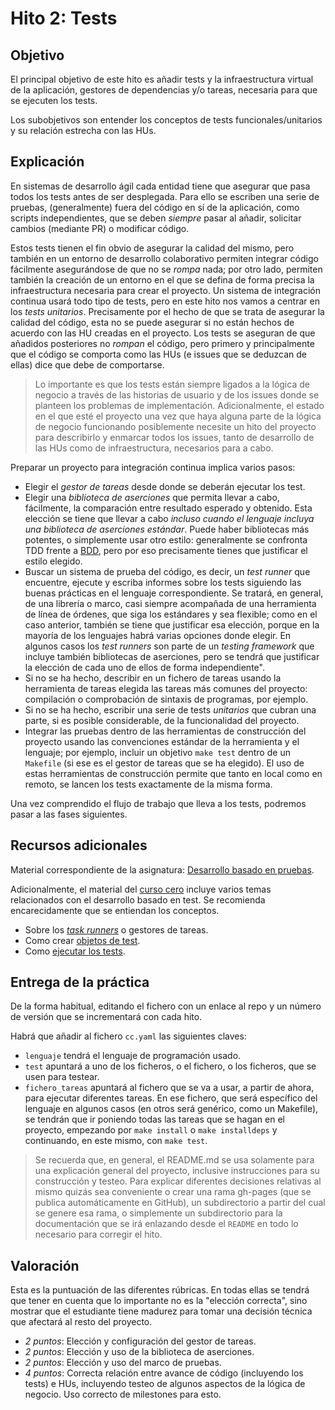 # Hito 2: Tests

## Objetivo

El principal objetivo de este hito es añadir tests y la infraestructura virtual de la aplicación, gestores
de dependencias y/o tareas, necesaria para que se ejecuten los tests.

Los subobjetivos son entender los conceptos de tests funcionales/unitarios y su relación estrecha con las HUs.


## Explicación

En sistemas de desarrollo ágil cada entidad tiene que asegurar que 
pasa todos los tests antes de ser desplegada. Para ello se escriben
una serie de pruebas, (generalmente) fuera del código en sí de la
aplicación, como scripts independientes, que se deben *siempre* pasar
al añadir, solicitar cambios (mediante PR) o modificar código.

Estos tests tienen el fin obvio de asegurar la calidad del mismo, pero también
en un entorno de desarrollo colaborativo permiten integrar código fácilmente
asegurándose de que no se *rompa* nada; por otro lado, permiten también la
creación de un entorno en el que se defina de forma precisa la infraestructura
necesaria para crear el proyecto. Un sistema de integración continua usará todo
tipo de tests, pero en este hito nos vamos a centrar en los *tests
unitarios*. Precisamente por el hecho de que se trata de asegurar la calidad del
código, esta no se puede asegurar si no están hechos de acuerdo con las HU
creadas en el proyecto. Los tests se aseguran de que añadidos posteriores no
*rompan* el código, pero primero y principalmente que el código se comporta como
las HUs (e issues que se deduzcan de ellas) dice que debe de comportarse.

> Lo importante es que los tests están siempre ligados a la lógica de negocio a
> través de las historias de usuario y de los issues donde se planteen los
> problemas de implementación. Adicionalmente, el estado en el que esté el
> proyecto una vez que haya alguna parte de la lógica de negocio funcionando
> posiblemente necesite un hito del proyecto para describirlo y enmarcar todos
> los issues, tanto de desarrollo de las HUs como de infraestructura, necesarios
> para a cabo.

Preparar un proyecto para integración continua implica varios pasos:
- Elegir el *gestor de tareas* desde donde se deberán ejecutar los test.
- Elegir una *biblioteca de aserciones* que permita llevar a cabo,
  fácilmente, la comparación entre resultado esperado y obtenido. Esta
  elección se tiene que llevar a cabo *incluso cuando el lenguaje
  incluya una biblioteca de aserciones estándar*. Puede haber
  bibliotecas más potentes, o simplemente usar otro estilo:
  generalmente se confronta TDD frente
  a [BDD](https://en.wikipedia.org/wiki/Behavior-driven_development),
  pero por eso precisamente tienes que justificar el estilo elegido.
- Buscar un sistema de prueba del código, es decir, un *test runner* que
  encuentre, ejecute y escriba informes sobre los tests siguiendo las buenas
  prácticas en el lenguaje correspondiente. Se tratará, en general, de una
  librería o marco, casi siempre acompañada de una herramienta de línea de
  órdenes, que siga los estándares y sea flexible; como en el caso anterior,
  también se tiene que justificar esa elección, porque en la mayoría de los
  lenguajes habrá varias opciones donde elegir. En algunos casos los *test
  runners* son parte de un *testing framework* que incluye también bibliotecas
  de aserciones, pero se tendrá que justificar la elección de cada uno de ellos
  de forma independiente".
- Si no se ha hecho, describir en un fichero de tareas usando la
  herramienta de tareas elegida las tareas más comunes del proyecto:
  compilación o comprobación de sintaxis de programas, por ejemplo.
- Si no se ha hecho, escribir una serie de tests *unitarios* que
  cubran una parte, si es posible considerable, de la funcionalidad
  del proyecto.
- Integrar las pruebas dentro de las herramientas de construcción del
  proyecto usando las convenciones estándar de la herramienta y el lenguaje; por
  ejemplo, incluir un objetivo `make test` dentro de un `Makefile` (si ese es el
  gestor de tareas que se ha elegido). El
  uso de estas herramientas de construcción permite que tanto en local
  como en remoto, se lancen los tests exactamente de la misma forma.

Una vez comprendido el flujo de trabajo que lleva a los tests,
podremos pasar a las fases siguientes.

## Recursos adicionales

Material correspondiente de la asignatura: [Desarrollo basado en
pruebas](../temas/Desarrollo_basado_en_pruebas.md).

Adicionalmente, el material del [curso cero](https://jj.github.io/curso-tdd) incluye
varios temas relacionados con el desarrollo basado en test. Se
recomienda encarecidamente que se entiendan los conceptos.

- Sobre los
  [*task runners*](https://jj.github.io/curso-tdd/temas/gestores-tareas.html) o
  gestores de tareas.
- Como crear
  [objetos de test](https://jj.github.io/curso-tdd/temas/tests-unitarios-organizaci%C3%B3n.html).
- Como [ejecutar los tests](https://jj.github.io/curso-tdd/temas/tests-unitarios.html).

## Entrega de la práctica

De la forma habitual, editando el fichero con un enlace al
repo y un número de versión que se incrementará con cada hito.

Habrá que añadir al fichero `cc.yaml` las siguientes claves:

- `lenguaje` tendrá el lenguaje de programación usado.
- `test` apuntará a uno de los ficheros, o el fichero, o los ficheros,
  que se usen para testear.
- `fichero_tareas` apuntará al fichero que se va a usar, a partir de ahora,
  para ejecutar diferentes tareas. En ese fichero, que será específico
  del lenguaje en algunos casos (en otros será genérico, como un
  Makefile), se tendrán que ir poniendo todas las tareas que se hagan
  en el proyecto, empezando por `make install` o `make installdeps` y
  continuando, en este mismo, con `make test`.

> Se recuerda que, en general, el README.md se usa solamente para una
> explicación general del proyecto, inclusive instrucciones para su
> construcción y testeo. Para explicar diferentes decisiones relativas
> al mismo quizás sea conveniente o crear una rama gh-pages (que se
> publica automáticamente en GitHub), un subdirectorio a partir del
> cual se genere esa rama, o simplemente un subdirectorio para la
> documentación que se irá enlazando desde el `README` en todo lo
> necesario para corregir el hito.

## Valoración

Esta es la puntuación de las diferentes rúbricas. En todas ellas se tendrá que
tener en cuenta que lo importante no es la "elección correcta", sino mostrar que
el estudiante tiene madurez para tomar una decisión técnica que afectará al
resto del proyecto.

- *2 puntos*: Elección y configuración del gestor de tareas.
- *2 puntos*: Elección y uso de la biblioteca de aserciones.
- *2 puntos*: Elección y uso del marco de pruebas.
- *4 puntos*: Correcta relación entre avance de código (incluyendo
    los tests) e HUs, incluyendo testeo de algunos aspectos de la lógica de
    negocio. Uso correcto de milestones para esto.
